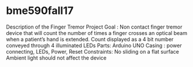 # bme590fall17
Description of the Finger Tremor Project
Goal : Non contact finger tremor device that will count the number of times a finger crosses an optical beam when a patient’s hand is extended.
Count displayed as a 4 bit number conveyed through 4 illuminated LEDs
Parts:
Arduino UNO
Casing : power connecting, LEDs, Power, Reset
Constraints:
No sliding on a flat surface
Ambient light should not affect the device
